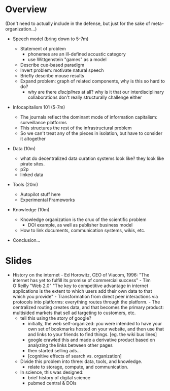 # Overview

(Don't need to actually include in the defense, but just for the sake of meta-organization...)

- Speech model (bring down to 5-7m)
	- Statement of problem
		- phonemes are an ill-defined acoustic category
		- use Wittgenstein "games" as a model
	- Describe cue-based paradigm
	- Invert problem: motivate natural speech
	- Briefly describe mouse results
	- Expand problem: graph of related components, why is this so hard to do?
		- why are there *disciplines* at all? why is it that our interdisciplinary collaborations don't really structurally challenge either 

- Infocapitalism 101 (5-7m)
	- The journals reflect the dominant mode of information capitalism: surveillance platforms
	- This structures the rest of the infrastructural problem
	- So we can't treat any of the pieces in isolation, but have to consider it altogether
	
- Data (10m)
	- what do decentralized data curation systems look like? they look like pirate sites.
	- p2p
	- linked data

- Tools (20m)
	- Autopilot stuff here
	- Experimental Frameworks

- Knowledge (10m)
	- Knowledge organization is the crux of the scientific problem
		- DOI example, as well as publisher business model
	- How to link documents, communication systems, wikis, etc.

- Conclusion...


# Slides



- History on the internet
		- Ed Horowitz, CEO of Viacom, 1996: "The internet has yet to fulfill its promise of commercial success"
		- Tim O'Reilly "Web 2.0" "The key to competitive advantage in internet applications is the extent to which users add their own data to that which you provide"
		- Transformation from direct peer interactions via protocols into platforms: everything routes through the platform. 
		- The centralized routing creates data, and that becomes the primary product: multisided markets that sell ad targeting to customers, etc.
	- tell this using the story of google?
		- initially, the web self-organized: you were intended to have your own set of bookmarks hosted on your website, and then use that and links to your friends to find things. [eg. the wiki bus lines]
		- google crawled this and made a derivative product based on analyzing the links between other pages
		- then started selling ads...
		- [cognitive effects of search vs. organization] 
	- Divide this problem into three: data, tools, and knowledge.
		- relate to storage, compute, and communication.
	- In science, this was designed:
		- brief history of digital science
		- pubmed central & DOIs
